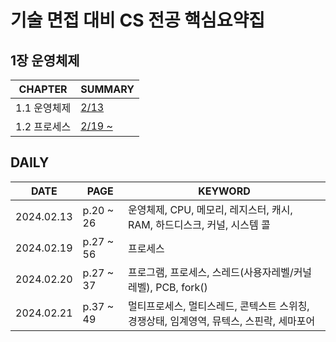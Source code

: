 # 기술 면접 대비 CS 전공 핵심요약집

## 1장 운영체제
| **CHAPTER** | **SUMMARY**                                                                         |
|-------------|-------------------------------------------------------------------------------------|
| 1.1 운영체제    | [2/13](https://github.com/crystalYoo99/java/blob/main/CS/Chapter1/Chapter1-1.md)    |
| 1.2 프로세스    | [2/19 ~ ](https://github.com/crystalYoo99/java/blob/main/CS/Chapter1/Chapter1-2.md) |





## DAILY
| **DATE**   | **PAGE**  | **KEYWORD**                                    |
|------------|-----------|------------------------------------------------|
| 2024.02.13 | p.20 ~ 26 | 운영체제, CPU, 메모리, 레지스터, 캐시, RAM, 하드디스크, 커널, 시스템 콜 |
| 2024.02.19 | p.27 ~ 56 | 프로세스                                           |
| 2024.02.20 | p.27 ~ 37 | 프로그램, 프로세스, 스레드(사용자레벨/커널레벨), PCB, fork() |
| 2024.02.21 | p.37 ~ 49 | 멀티프로세스, 멀티스레드, 콘텍스트 스위칭, 경쟁상태, 임계영역, 뮤텍스, 스핀락, 세마포어 |
